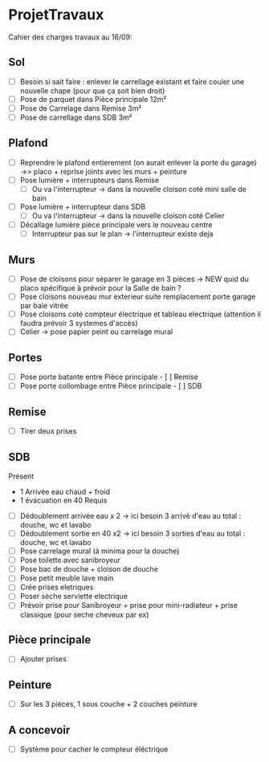 # ProjetTravaux

Cahier des charges travaux au 16/09:

## Sol
- [ ] Besoin si sait faire : enlever le carrellage existant et faire couler une nouvelle chape (pour que ça soit bien droit)
- [ ] Pose de parquet dans Pièce principale 12m²
- [ ] Pose de Carrelage dans Remise 3m²
- [ ] Pose de carrellage dans SDB 3m²

## Plafond
- [ ] Reprendre le plafond entierement (on aurait enlever la porte du garage) ->> placo + reprise joints avec les murs + peinture
- [ ] Pose lumière + interrupteurs dans Remise
 	- [ ] Ou va l'interrupteur -> dans la nouvelle cloison coté mini salle de bain
- [ ] Pose lumière + interrupteur dans SDB
	- [ ] Ou va l'interrupteur -> dans la nouvelle cloison coté Celier
- [ ] Décallage lumière pièce principale vers le nouveau centre
	- [ ] Interrupteur pas sur le plan -> l'interrupteur existe deja
		
## Murs
- [ ] Pose de cloisons pour séparer le garage en 3 pièces -> NEW quid du placo spécifique à prévoir pour la Salle de bain ? 
- [ ] Pose cloisons nouveau mur exterieur suite remplacement porte garage par baie vitrée
- [ ] Pose cloisons coté compteur électrique et tableau electrique (attention il faudra prévoir 3 systemes d'accès)
- [ ] Celier -> pose papier peint ou carrelage mural

## Portes
- [ ] Pose porte batante entre Pièce principale - [ ] Remise
- [ ] Pose porte collombage entre Pièce principale - [ ] SDB

## Remise
- [ ] Tirer deux prises

## SDB
Présent 
- 1 Arrivée eau chaud + froid	
- 1 évacuation en 40
Requis
- [ ] Dédoublement arrivée eau x 2 -> ici besoin 3 arrivé d'eau au total : douche, wc et lavabo
- [ ] Dédoublement sortie en 40 x2 -> ici besoin 3 sorties d'eau  au total : douche, wc et lavabo
- [ ] Pose carrelage mural (à minima pour la douche)
- [ ] Pose toilette avec sanibroyeur
- [ ] Pose bac de douche + cloison de douche
- [ ] Pose petit meuble lave main
- [ ] Crée prises eletriques
- [ ] Poser sèche serviette electrique
- [ ] Prévoir prise pour Sanibroyeur + prise pour mini-radiateur + prise classique (pour seche cheveux par ex)
	
## Pièce principale
- [ ] Ajouter prises
	
## Peinture
- [ ] Sur les 3 pièces, 1 sous couche + 2 couches peinture
	
## A concevoir
- [ ] Système pour cacher le compteur éléctrique